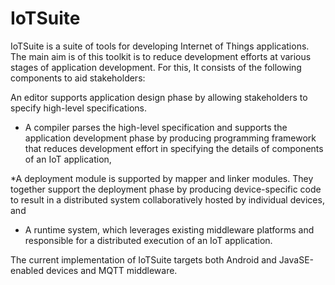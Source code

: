 IoTSuite
========

IoTSuite is a suite of tools for  developing Internet of  Things  applications. 
The main aim is of this toolkit is to reduce development efforts at various stages 
of  application development. For this,  It consists of the following components 
to aid stakeholders: 

An editor  supports application design phase by allowing stakeholders to specify high-level specifications.

* A compiler  parses the high-level specification and supports the application development phase 
by producing programming framework that reduces development effort in specifying the details 
of components of an IoT application, 


*A deployment module  is supported by mapper and linker modules. They together  support 
the deployment phase by producing device-specific code to result in a distributed 
system collaboratively hosted by individual devices, and 

* A runtime system, which leverages existing middleware platforms and 
responsible for a distributed execution of an IoT application. 

The current implementation of IoTSuite targets both Android and JavaSE-enabled 
devices and MQTT middleware.  
